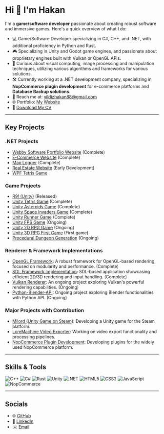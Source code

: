 # Hi 👋 I'm Hakan

I'm a **game/software developer** passionate about creating robust software and immersive games. Here's a quick overview of what I do:

- 💻 Game/Software Developer specializing in C#, C++, and .NET, with additional proficiency in Python and Rust.
- 🎮 Specializing in Unity and Godot game engines, and passionate about proprietary engines built with Vulkan or OpenGL APIs.
- 🌱 Curious about visual computing, image processing and manipulation techniques, utilizing various algorithms and frameworks for various solutions.
- 🛠️ Currently working at a .NET development company, specializing in **NopCommerce plugin development** for e-commerce platforms and **Database Backup solutions**.
- 📧 Reach me at: yildizhakan88@gmail.com
- 🌐 Portfolio: [My Website](https://webbysoftinit.com/)
- 📄 [Download My CV](https://flowcv.com/resume/b96nb87j5g)

---

## Key Projects

### .NET Projects
- [Webby Software Portfolio Website](https://github.com/Hakkology/WebbySoftware) (Complete)
- [E-Commerce Website](https://github.com/Hakkology/E-Commerce-Website) (Complete)
- [Map Logger](https://github.com/Hakkology/MapLogger) (Complete)
- [Real Estate Website](https://github.com/Hakkology/Real-Estate-Site-Concept) (Early Development)
- [WPF Tetris Game](https://github.com/Hakkology/Tetris-Game)

### Game Projects
- [R9! (Unity)](https://hakkology.itch.io/r9) (Released)
- [Unity Tetris Game](https://github.com/Hakkology/Tetris) (Complete)
- [Unity Asteroids Game](https://github.com/Hakkology/Asteroids) (Complete)
- [Unity Space Invaders Game](https://github.com/Hakkology/SpaceInvaders) (Complete)
- [Unity Runner Game](https://github.com/Hakkology/Stack-the-Cubes) (Complete)
- [Unity FPS Game](https://github.com/Hakkology/FPSProject) (Ongoing)
- [Unity 2D RPG Game](https://github.com/Hakkology/Marvin) (Ongoing)
- [Unity 3D RPG First Game](https://github.com/Hakkology/Under-the-Rift-s-Shadow) (First game)
- [Procedural Dungeon Generation](https://github.com/Hakkology/Procedural-Cave-Generation) (Ongoing)

### Renderer & Framework Implementations
- [OpenGL Framework](https://github.com/Hakkology/OpenGL-Framework): A robust framework for OpenGL-based rendering, focused on modularity and performance. (Complete)
- [SDL Framework Implementation](https://github.com/Hakkology/SDL-Framework-Implementation): SDL-based application showcasing efficient 2D/3D rendering and input handling. (Complete)
- [Vulkan Renderer](https://github.com/Hakkology/Vulkan-API): An ongoing project exploring Vulkan's powerful rendering capabilities. (Ongoing)
- [Python-Blender-API](https://github.com/Hakkology/Python-Blender-API): Ongoing project exploring Blender functionalities with Python API. (Ongoing)

### Major Projects with Contribution
- [Milord (Unity Game on Steam)](https://store.steampowered.com/app/2455460/Milord/): Developing a Unity game for the Steam platform.
- [LoreMachine Video Exporter](https://www.loremachine.world): Working on video export functionality and processing pipelines.
- [NopCommerce Plugin Development](https://nopcommerce.com): Developing plugins for the widely used NopCommerce platform.

---

## Skills & Tools
![C++](https://img.shields.io/badge/-C++-00599C?style=flat-square&logo=c%2B%2B&logoColor=white)
![C#](https://img.shields.io/badge/-C%23-239120?style=flat-square&logo=c-sharp&logoColor=white)
![Rust](https://img.shields.io/badge/-Rust-000000?style=flat-square&logo=rust&logoColor=white)
![Unity](https://img.shields.io/badge/-Unity-000000?style=flat-square&logo=unity&logoColor=white)
![.NET](https://img.shields.io/badge/-.NET-512BD4?style=flat-square&logo=.net&logoColor=white)
![HTML5](https://img.shields.io/badge/-HTML5-E34F26?style=flat-square&logo=html5&logoColor=white)
![CSS3](https://img.shields.io/badge/-CSS3-1572B6?style=flat-square&logo=css3&logoColor=white)
![JavaScript](https://img.shields.io/badge/-JavaScript-F7DF1E?style=flat-square&logo=javascript&logoColor=black)
![NopCommerce](https://img.shields.io/badge/-NopCommerce-0073D4?style=flat-square&logo=nopcommerce&logoColor=white)

---

## Socials
- 🌐 [GitHub](https://github.com/Hakkology)
- 🔗 [LinkedIn](https://www.linkedin.com/in/hakan-yildiz-029845132/)
- ✉️ [Email](mailto:yildizhakan88@gmail.com)
